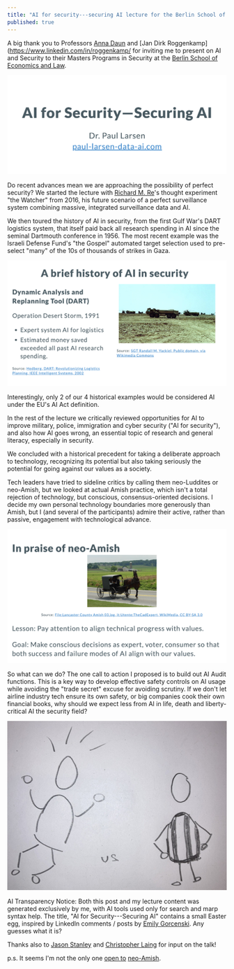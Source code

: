 ```yaml
---
title: "AI for security---securing AI lecture for the Berlin School of Economics and Law"
published: true
---
```


A big thank you to Professors [Anna Daun](https://www.linkedin.com/in/anna-daun-04684bb7/) and [Jan Dirk Roggenkamp](https://www.linkedin.com/in/roggenkamp/ for inviting me to present on AI and Security to their Masters Programs in Security at the [Berlin School of Economics and Law](https://www.hwr-berlin.de/en/).

![AI Security Title Slide](../assets/2025-08-23-hwr-ai-security-title-slide.png)

Do recent advances mean we are approaching the possibility of perfect security? We started the lecture with [Richard M. Re](https://hls.harvard.edu/faculty/richard-m-re/)'s thought experiment "the Watcher" from 2016, his future scenario of a perfect surveillance system combining massive, integrated surveillance data and AI.

We then toured the history of AI in security, from the first Gulf War's DART logistics system, that itself paid back all research spending in AI since the seminal Dartmouth conference in 1956. The most recent example was the Israeli Defense Fund's "the Gospel" automated target selection used to pre-select "many" of the 10s of thousands of strikes in Gaza.

![AI Security History Slide](../assets/2025-08-23-hwr-ai-security-history.png)

Interestingly, only 2 of our 4 historical examples would be considered AI under the EU's AI Act definition.

In the rest of the lecture we critically reviewed opportunities for AI to improve military, police, immigration and cyber security ("AI for security"), and also how AI goes wrong, an essential topic of research and general literacy, especially in security.

We concluded with a historical precedent for taking a deliberate approach to technology, recognizing its potential but also taking seriously the potential for going against our values as a society.

Tech leaders have tried to sideline critics by calling them neo-Luddites or neo-Amish, but we looked at actual Amish practice, which isn't a total rejection of technology, but conscious, consensus-oriented decisions.
I decide my own personal technology boundaries more generously than Amish, but I (and several of the participants) admire their active, rather than passive, engagement with technological advance.

![AI Security Slide Neo-Amish](../assets/2025-08-23-hwr-ai-security-neo-amish.png)

So what can we do? The one call to action I proposed is to build out AI Audit functions. This is a key way to develop effective safety controls on AI usage while avoiding the "trade secret" excuse for avoiding scrutiny.
If we don't let airline industry tech ensure its own safety, or big companies cook their own financial books, why should we expect less from AI in life, death and liberty-critical AI the security field?

![AI cheerleaders and referees](../assets/2025-03-05-ai-cheerleader-vs-referee-smaller.jpeg)


AI Transparency Notice: Both this post and my lecture content was generated exclusively by me, with AI tools used only for search and marp syntax help. The title, "AI for Security---Securing AI" contains a small Easter egg, inspired by LinkedIn comments / posts by [Emily Gorcenski](https://emilygorcenski.com). Any guesses what it is?

Thanks also to [Jason Stanley](https://www.linkedin.com/in/jasonstanley2/) and [Christopher Laing](https://www.linkedin.com/in/christopherlaing/) for input on the talk!

p.s. It seems I'm not the only one [open to](https://intellectualtakeout.org/2025/02/its-time-for-amish-wisdom-to-trump-ai/) [neo-Amish](https://yaledailynews.com/blog/2024/09/27/rejecting-complacency-at-yales-neo-amish-society/).


